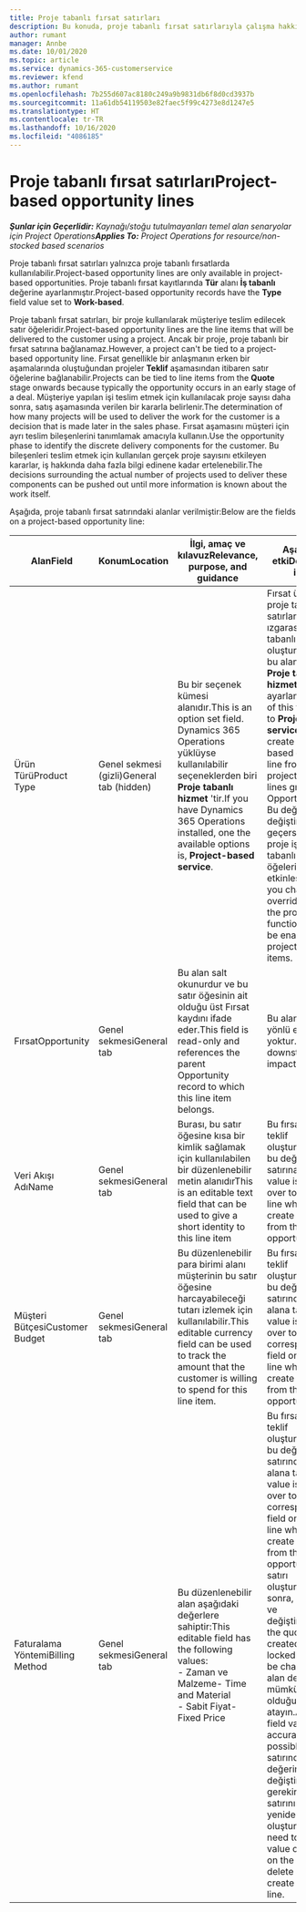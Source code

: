 ```yaml
---
title: Proje tabanlı fırsat satırları
description: Bu konuda, proje tabanlı fırsat satırlarıyla çalışma hakkında bilgiler sağlanmaktadır.
author: rumant
manager: Annbe
ms.date: 10/01/2020
ms.topic: article
ms.service: dynamics-365-customerservice
ms.reviewer: kfend
ms.author: rumant
ms.openlocfilehash: 7b255d607ac8180c249a9b9831db6f8d0cd3937b
ms.sourcegitcommit: 11a61db54119503e82faec5f99c4273e8d1247e5
ms.translationtype: HT
ms.contentlocale: tr-TR
ms.lasthandoff: 10/16/2020
ms.locfileid: "4086185"
---
```

# <a name="project-based-opportunity-lines"></a><span data-ttu-id="70865-103">Proje tabanlı fırsat satırları</span><span class="sxs-lookup"><span data-stu-id="70865-103">Project-based opportunity lines</span></span>

<span data-ttu-id="70865-104">_**Şunlar için Geçerlidir:** Kaynağı/stoğu tutulmayanları temel alan senaryolar için Project Operations_</span><span class="sxs-lookup"><span data-stu-id="70865-104">_**Applies To:** Project Operations for resource/non-stocked based scenarios_</span></span>


<span data-ttu-id="70865-105">Proje tabanlı fırsat satırları yalnızca proje tabanlı fırsatlarda kullanılabilir.</span><span class="sxs-lookup"><span data-stu-id="70865-105">Project-based opportunity lines are only available in project-based opportunities.</span></span> <span data-ttu-id="70865-106">Proje tabanlı fırsat kayıtlarında **Tür** alanı **İş tabanlı** değerine ayarlanmıştır.</span><span class="sxs-lookup"><span data-stu-id="70865-106">Project-based opportunity records have the **Type** field value set to **Work-based**.</span></span>

<span data-ttu-id="70865-107">Proje tabanlı fırsat satırları, bir proje kullanılarak müşteriye teslim edilecek satır öğeleridir.</span><span class="sxs-lookup"><span data-stu-id="70865-107">Project-based opportunity lines are the line items that will be delivered to the customer using a project.</span></span> <span data-ttu-id="70865-108">Ancak bir proje, proje tabanlı bir fırsat satırına bağlanamaz.</span><span class="sxs-lookup"><span data-stu-id="70865-108">However, a project can't be tied to a project-based opportunity line.</span></span> <span data-ttu-id="70865-109">Fırsat genellikle bir anlaşmanın erken bir aşamalarında oluştuğundan projeler **Teklif** aşamasından itibaren satır öğelerine bağlanabilir.</span><span class="sxs-lookup"><span data-stu-id="70865-109">Projects can be tied to line items from the **Quote** stage onwards because typically the opportunity occurs in an early stage of a deal.</span></span> <span data-ttu-id="70865-110">Müşteriye yapılan işi teslim etmek için kullanılacak proje sayısı daha sonra, satış aşamasında verilen bir kararla belirlenir.</span><span class="sxs-lookup"><span data-stu-id="70865-110">The determination of how many projects will be used to deliver the work for the customer is a decision that is made later in the sales phase.</span></span> <span data-ttu-id="70865-111">Fırsat aşamasını müşteri için ayrı teslim bileşenlerini tanımlamak amacıyla kullanın.</span><span class="sxs-lookup"><span data-stu-id="70865-111">Use the opportunity phase to identify the discrete delivery components for the customer.</span></span> <span data-ttu-id="70865-112">Bu bileşenleri teslim etmek için kullanılan gerçek proje sayısını etkileyen kararlar, iş hakkında daha fazla bilgi edinene kadar ertelenebilir.</span><span class="sxs-lookup"><span data-stu-id="70865-112">The decisions surrounding the actual number of projects used to deliver these components can be pushed out until more information is known about the work itself.</span></span>

<span data-ttu-id="70865-113">Aşağıda, proje tabanlı fırsat satırındaki alanlar verilmiştir:</span><span class="sxs-lookup"><span data-stu-id="70865-113">Below are the fields on a project-based opportunity line:</span></span>

| <span data-ttu-id="70865-114">**Alan**</span><span class="sxs-lookup"><span data-stu-id="70865-114">**Field**</span></span> | <span data-ttu-id="70865-115">**Konum**</span><span class="sxs-lookup"><span data-stu-id="70865-115">**Location**</span></span> | <span data-ttu-id="70865-116">**İlgi, amaç ve kılavuz**</span><span class="sxs-lookup"><span data-stu-id="70865-116">**Relevance, purpose, and guidance**</span></span> | <span data-ttu-id="70865-117">**Aşağı yönlü etki**</span><span class="sxs-lookup"><span data-stu-id="70865-117">**Downstream impact**</span></span> |
| --- | --- | --- | --- |
| <span data-ttu-id="70865-118">Ürün Türü</span><span class="sxs-lookup"><span data-stu-id="70865-118">Product Type</span></span> | <span data-ttu-id="70865-119">Genel sekmesi (gizli)</span><span class="sxs-lookup"><span data-stu-id="70865-119">General tab (hidden)</span></span> | <span data-ttu-id="70865-120">Bu bir seçenek kümesi alanıdır.</span><span class="sxs-lookup"><span data-stu-id="70865-120">This is an option set field.</span></span> <span data-ttu-id="70865-121">Dynamics 365 Operations yüklüyse kullanılabilir seçeneklerden biri **Proje tabanlı hizmet** 'tir.</span><span class="sxs-lookup"><span data-stu-id="70865-121">If you have Dynamics 365 Operations installed, one the available options is, **Project-based service**.</span></span>  | <span data-ttu-id="70865-122">Fırsat üzerinde proje tabanlı satırlar ızgarasından proje tabanlı fırsat satırı oluşturduğunuzda bu alanın değeri **Proje tabanlı hizmet** olarak ayarlanır.</span><span class="sxs-lookup"><span data-stu-id="70865-122">The value of this field is set to **Project-based service** when you create the project-based opportunity line from the project-based lines grid on the Opportunity.</span></span> <br> <span data-ttu-id="70865-123">Bu değeri değiştirirseniz veya geçersiz kılarsanız proje işlevi, proje tabanlı satır öğelerinizde etkinleştirilmez.</span><span class="sxs-lookup"><span data-stu-id="70865-123">If you change or override this value, the project functionality won't be enabled on your project-based line items.</span></span> |
| <span data-ttu-id="70865-124">Fırsat</span><span class="sxs-lookup"><span data-stu-id="70865-124">Opportunity</span></span> | <span data-ttu-id="70865-125">Genel sekmesi</span><span class="sxs-lookup"><span data-stu-id="70865-125">General tab</span></span> | <span data-ttu-id="70865-126">Bu alan salt okunurdur ve bu satır öğesinin ait olduğu üst Fırsat kaydını ifade eder.</span><span class="sxs-lookup"><span data-stu-id="70865-126">This field is read-only and references the parent Opportunity record to which this line item belongs.</span></span> | <span data-ttu-id="70865-127">Bu alanda aşağı yönlü etki yoktur.</span><span class="sxs-lookup"><span data-stu-id="70865-127">There is no downstream impact of this field.</span></span> |
| <span data-ttu-id="70865-128">Veri Akışı Adı</span><span class="sxs-lookup"><span data-stu-id="70865-128">Name</span></span> | <span data-ttu-id="70865-129">Genel sekmesi</span><span class="sxs-lookup"><span data-stu-id="70865-129">General tab</span></span> | <span data-ttu-id="70865-130">Burası, bu satır öğesine kısa bir kimlik sağlamak için kullanılabilen bir düzenlenebilir metin alanıdır</span><span class="sxs-lookup"><span data-stu-id="70865-130">This is an editable text field that can be used to give a short identity to this line item</span></span> | <span data-ttu-id="70865-131">Bu fırsattan bir teklif oluşturduğunuzda bu değer teklif satırına taşınır</span><span class="sxs-lookup"><span data-stu-id="70865-131">This value is carried over to the quote line when you create a quote from this opportunity</span></span> |
| <span data-ttu-id="70865-132">Müşteri Bütçesi</span><span class="sxs-lookup"><span data-stu-id="70865-132">Customer Budget</span></span> | <span data-ttu-id="70865-133">Genel sekmesi</span><span class="sxs-lookup"><span data-stu-id="70865-133">General tab</span></span> | <span data-ttu-id="70865-134">Bu düzenlenebilir para birimi alanı müşterinin bu satır öğesine harcayabileceği tutarı izlemek için kullanılabilir.</span><span class="sxs-lookup"><span data-stu-id="70865-134">This editable currency field can be used to track the amount that the customer is willing to spend for this line item.</span></span> | <span data-ttu-id="70865-135">Bu fırsattan bir teklif oluşturduğunuzda bu değer teklif satırındaki ilgili alana taşınır</span><span class="sxs-lookup"><span data-stu-id="70865-135">This value is carried over to the corresponding field on the quote line when you create a quote from this opportunity</span></span> |
| <span data-ttu-id="70865-136">Faturalama Yöntemi</span><span class="sxs-lookup"><span data-stu-id="70865-136">Billing Method</span></span> | <span data-ttu-id="70865-137">Genel sekmesi</span><span class="sxs-lookup"><span data-stu-id="70865-137">General tab</span></span> | <span data-ttu-id="70865-138">Bu düzenlenebilir alan aşağıdaki değerlere sahiptir:</span><span class="sxs-lookup"><span data-stu-id="70865-138">This editable field has the following values:</span></span></br><span data-ttu-id="70865-139">- Zaman ve Malzeme</span><span class="sxs-lookup"><span data-stu-id="70865-139">- Time and Material</span></span></br><span data-ttu-id="70865-140">- Sabit Fiyat</span><span class="sxs-lookup"><span data-stu-id="70865-140">- Fixed Price</span></span> | <span data-ttu-id="70865-141">Bu fırsattan bir teklif oluşturduğunuzda bu değer teklif satırındaki ilgili alana taşınır.</span><span class="sxs-lookup"><span data-stu-id="70865-141">This value is carried over to the corresponding field on the quote line when you create a quote from this opportunity.</span></span> <span data-ttu-id="70865-142">Teklif satırı oluşturulduktan sonra, alan kilitlenir ve değiştirilemez.</span><span class="sxs-lookup"><span data-stu-id="70865-142">After the quote line is created, the field is locked and can't be changed.</span></span> <span data-ttu-id="70865-143">Bu alan değerini mümkün olduğunca doğru atayın.</span><span class="sxs-lookup"><span data-stu-id="70865-143">Assign this field value as accurately as possible.</span></span> <span data-ttu-id="70865-144">Teklif satırında bu alanın değerini değiştirmeniz gerekirse teklif satırını silip yeniden oluşturun.</span><span class="sxs-lookup"><span data-stu-id="70865-144">If you need to change the value of this field on the quote line, delete and re-create the quote line.</span></span> |
